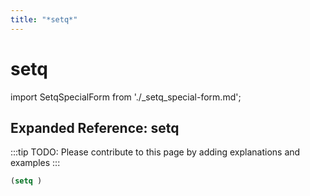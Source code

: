 ```yaml
---
title: "*setq*"
---
```


# setq

import SetqSpecialForm from './_setq_special-form.md';

<SetqSpecialForm />

## Expanded Reference: setq

:::tip
TODO: Please contribute to this page by adding explanations and examples
:::

```lisp
(setq )
```
